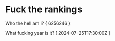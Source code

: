 # Fuck the rankings

Who the hell am I?
{ 6256246 }

What fucking year is it?
[ 2024-07-25T17:30:00Z ]

